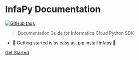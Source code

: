 <!-- TODO: Update title -->
<h1 id="cover-heading">
  InfaPy Documentation
</h1>

[![GitHub tags](https://img.shields.io/badge/infapy-1.0.1-brightgreen)](https://github.com/infapy/infapy) <!-- TODO: Update username and repo name -->

>  Documentation Guide for Informatica Cloud Python SDK <!-- TODO: Replace with your description -->


<!-- TODO: Update to match your project's benefits/features. Git emojis work great here. -->

- :star2: Getting started is as easy as, pip install infapy :star2:


[Get Started](#docsifyjs-template) <!-- TODO: Use ID of your homepage heading -->
